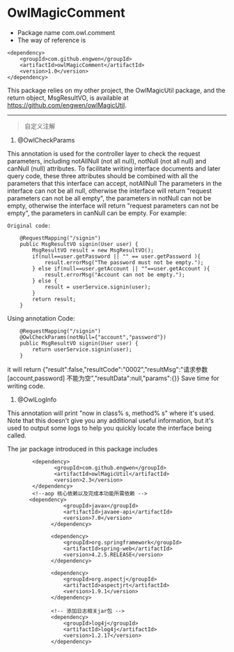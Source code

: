 # OwlMagicComment
 
#### 

* Package name
com.owl.comment
* The way of reference is
```
<dependency>
    <groupId>com.github.engwen</groupId>
    <artifactId>owlMagicComment</artifactId>
    <version>1.0</version>
</dependency>
```
This package relies on my other project, the OwlMagicUtil package, and the return object, MsgResultVO, is available at https://github.com/engwen/owlMagicUtil.

-------
> 自定义注解

1. @OwlCheckParams

  This annotation is used for the controller layer to check the request parameters, including notAllNull (not all null), notNull (not all null) and canNull (null) attributes. To facilitate writing interface documents and later query code, these three attributes should be combined with all the parameters that this interface can accept, notAllNull The parameters in the interface can not be all null, otherwise the interface will return "request parameters can not be all empty", the parameters in notNull can not be empty, otherwise the interface will return "request parameters can not be empty", the parameters in canNull can be empty.
     For example:

    Original code:
            
        @RequestMapping("/signin")
        public MsgResultVO signin(User user) {
            MsgResultVO result = new MsgResultVO();
            if(null==user.getPassword || "" == user.getPassword ){
                result.errorMsg("The password must not be empty.");
            } else if(null==user.getAccount || ""==user.getAccount ){
                result.errorMsg("Account can not be empty.");
            } else {
                result = userService.signin(user);
            }
            return result;
        }

   Using annotation Code:

        @RequestMapping("/signin")
        @OwlCheckParams(notNull={"account","password"})
        public MsgResultVO signin(User user) {
            return userService.signin(user);
        }

   it will return {"result":false,"resultCode":"0002","resultMsg":"请求参数 [account,password] 不能为空","resultData":null,"params":{}}
    Save time for writing code.
    
1. @OwlLogInfo
    
This annotation will print "now in class% s, method% s" where it's used. Note that this doesn't give you any additional useful information, but it's used to output some logs to help you quickly locate the interface being called.
           
The jar package introduced in this package includes
 
```
        <dependency>
               <groupId>com.github.engwen</groupId>
               <artifactId>owlMagicUtil</artifactId>
               <version>2.3</version>
        </dependency>
        <!--aop 核心依赖以及完成本功能所需依赖 -->
       <dependency>
                  <groupId>javax</groupId>
                  <artifactId>javaee-api</artifactId>
                  <version>7.0</version>
              </dependency>
      
              <dependency>
                  <groupId>org.springframework</groupId>
                  <artifactId>spring-web</artifactId>
                  <version>4.2.5.RELEASE</version>
              </dependency>
      
              <dependency>
                  <groupId>org.aspectj</groupId>
                  <artifactId>aspectjrt</artifactId>
                  <version>1.9.1</version>
              </dependency>
      
              <!-- 添加日志相关jar包 -->
              <dependency>
                  <groupId>log4j</groupId>
                  <artifactId>log4j</artifactId>
                  <version>1.2.17</version>
              </dependency>
```